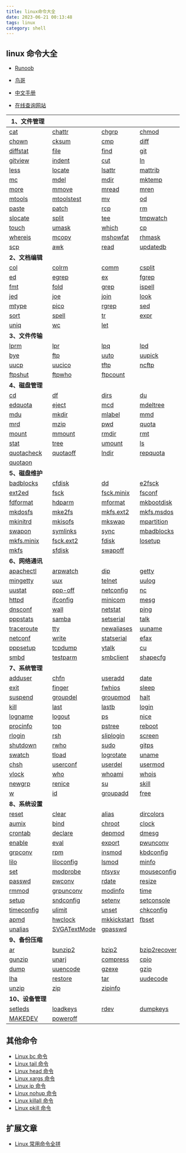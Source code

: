 ```yaml
---
title: linux命令大全
date: 2023-06-21 00:13:48
tags: linux
category: shell
---
```


## linux 命令大全

- [Runoob](https://www.runoob.com/linux/linux-command-manual.html)
- [鸟哥](https://man.niaoge.com/)
- [中文手册](http://linux.51yip.com/)

- [在线查询网站](https://www.linuxcool.com/)

<!--more-->

| **1、文件管理**                                              |                                                              |                                                              |                                                              |
| ------------------------------------------------------------ | ------------------------------------------------------------ | ------------------------------------------------------------ | ------------------------------------------------------------ |
| [cat](https://www.runoob.com/linux/linux-comm-cat.html)      | [chattr](https://www.runoob.com/linux/linux-comm-chattr.html) | [chgrp](https://www.runoob.com/linux/linux-comm-chgrp.html)  | [chmod](https://www.runoob.com/linux/linux-comm-chmod.html)  |
| [chown](https://www.runoob.com/linux/linux-comm-chown.html)  | [cksum](https://www.runoob.com/linux/linux-comm-cksum.html)  | [cmp](https://www.runoob.com/linux/linux-comm-cmp.html)      | [diff](https://www.runoob.com/linux/linux-comm-diff.html)    |
| [diffstat](https://www.runoob.com/linux/linux-comm-diffstat.html) | [file](https://www.runoob.com/linux/linux-comm-file.html)    | [find](https://www.runoob.com/linux/linux-comm-find.html)    | [git](https://www.runoob.com/linux/linux-comm-git.html)      |
| [gitview](https://www.runoob.com/linux/linux-comm-gitview.html) | [indent](https://www.runoob.com/linux/linux-comm-indent.html) | [cut](https://www.runoob.com/linux/linux-comm-cut.html)      | [ln](https://www.runoob.com/linux/linux-comm-ln.html)        |
| [less](https://www.runoob.com/linux/linux-comm-less.html)    | [locate](https://www.runoob.com/linux/linux-comm-locate.html) | [lsattr](https://www.runoob.com/linux/linux-comm-lsattr.html) | [mattrib](https://www.runoob.com/linux/linux-comm-mattrib.html) |
| [mc](https://www.runoob.com/linux/linux-comm-mc.html)        | [mdel](https://www.runoob.com/linux/linux-comm-mdel.html)    | [mdir](https://www.runoob.com/linux/linux-comm-mdir.html)    | [mktemp](https://www.runoob.com/linux/linux-comm-mktemp.html) |
| [more](https://www.runoob.com/linux/linux-comm-more.html)    | [mmove](https://www.runoob.com/linux/linux-comm-mmove.html)  | [mread](https://www.runoob.com/linux/linux-comm-mread.html)  | [mren](https://www.runoob.com/linux/linux-comm-mren.html)    |
| [mtools](https://www.runoob.com/linux/linux-comm-mtools.html) | [mtoolstest](https://www.runoob.com/linux/linux-comm-mtoolstest.html) | [mv](https://www.runoob.com/linux/linux-comm-mv.html)        | [od](https://www.runoob.com/linux/linux-comm-od.html)        |
| [paste](https://www.runoob.com/linux/linux-comm-paste.html)  | [patch](https://www.runoob.com/linux/linux-comm-patch.html)  | [rcp](https://www.runoob.com/linux/linux-comm-rcp.html)      | [rm](https://www.runoob.com/linux/linux-comm-rm.html)        |
| [slocate](https://www.runoob.com/linux/linux-comm-slocate.html) | [split](https://www.runoob.com/linux/linux-comm-split.html)  | [tee](https://www.runoob.com/linux/linux-comm-tee.html)      | [tmpwatch](https://www.runoob.com/linux/linux-comm-tmpwatch.html) |
| [touch](https://www.runoob.com/linux/linux-comm-touch.html)  | [umask](https://www.runoob.com/linux/linux-comm-umask.html)  | [which](https://www.runoob.com/linux/linux-comm-which.html)  | [cp](https://www.runoob.com/linux/linux-comm-cp.html)        |
| [whereis](https://www.runoob.com/linux/linux-comm-whereis.html) | [mcopy](https://www.runoob.com/linux/linux-comm-mcopy.html)  | [mshowfat](https://www.runoob.com/linux/linux-comm-mshowfat.html) | [rhmask](https://www.runoob.com/linux/linux-comm-rhmask.html) |
| [scp](https://www.runoob.com/linux/linux-comm-scp.html)      | [awk](https://www.runoob.com/linux/linux-comm-awk.html)      | [read](https://www.runoob.com/linux/linux-comm-read.html)    | [updatedb](https://www.runoob.com/linux/linux-comm-updatedb.html) |
| **2、文档编辑**                                              |                                                              |                                                              |                                                              |
| [col](https://www.runoob.com/linux/linux-comm-col.html)      | [colrm](https://www.runoob.com/linux/linux-comm-colrm.html)  | [comm](https://www.runoob.com/linux/linux-comm-comm.html)    | [csplit](https://www.runoob.com/linux/linux-comm-csplit.html) |
| [ed](https://www.runoob.com/linux/linux-comm-ed.html)        | [egrep](https://www.runoob.com/linux/linux-comm-egrep.html)  | [ex](https://www.runoob.com/linux/linux-comm-ex.html)        | [fgrep](https://www.runoob.com/linux/linux-comm-fgrep.html)  |
| [fmt](https://www.runoob.com/linux/linux-comm-fmt.html)      | [fold](https://www.runoob.com/linux/linux-comm-fold.html)    | [grep](https://www.runoob.com/linux/linux-comm-grep.html)    | [ispell](https://www.runoob.com/linux/linux-comm-ispell.html) |
| [jed](https://www.runoob.com/linux/linux-comm-jed.html)      | [joe](https://www.runoob.com/linux/linux-comm-joe.html)      | [join](https://www.runoob.com/linux/linux-comm-join.html)    | [look](https://www.runoob.com/linux/linux-comm-look.html)    |
| [mtype](https://www.runoob.com/linux/linux-comm-mtype.html)  | [pico](https://www.runoob.com/linux/linux-comm-pico.html)    | [rgrep](https://www.runoob.com/linux/linux-comm-rgrep.html)  | [sed](https://www.runoob.com/linux/linux-comm-sed.html)      |
| [sort](https://www.runoob.com/linux/linux-comm-sort.html)    | [spell](https://www.runoob.com/linux/linux-comm-spell.html)  | [tr](https://www.runoob.com/linux/linux-comm-tr.html)        | [expr](https://www.runoob.com/linux/linux-comm-expr.html)    |
| [uniq](https://www.runoob.com/linux/linux-comm-uniq.html)    | [wc](https://www.runoob.com/linux/linux-comm-wc.html)        | [let](https://www.runoob.com/linux/linux-comm-let.html)      |                                                              |
| **3、文件传输**                                              |                                                              |                                                              |                                                              |
| [lprm](https://www.runoob.com/linux/linux-comm-lprm.html)    | [lpr](https://www.runoob.com/linux/linux-comm-lpr.html)      | [lpq](https://www.runoob.com/linux/linux-comm-lpq.html)      | [lpd](https://www.runoob.com/linux/linux-comm-lpd.html)      |
| [bye](https://www.runoob.com/linux/linux-comm-bye.html)      | [ftp](https://www.runoob.com/linux/linux-comm-ftp.html)      | [uuto](https://www.runoob.com/linux/linux-comm-uuto.html)    | [uupick](https://www.runoob.com/linux/linux-comm-uupick.html) |
| [uucp](https://www.runoob.com/linux/linux-comm-uucp.html)    | [uucico](https://www.runoob.com/linux/linux-comm-uucico.html) | [tftp](https://www.runoob.com/linux/linux-comm-tftp.html)    | [ncftp](https://www.runoob.com/linux/linux-comm-ncftp.html)  |
| [ftpshut](https://www.runoob.com/linux/linux-comm-ftpshut.html) | [ftpwho](https://www.runoob.com/linux/linux-comm-ftpwho.html) | [ftpcount](https://www.runoob.com/linux/linux-comm-ftpcount.html) |                                                              |
| **4、磁盘管理**                                              |                                                              |                                                              |                                                              |
| [cd](https://www.runoob.com/linux/linux-comm-cd.html)        | [df](https://www.runoob.com/linux/linux-comm-df.html)        | [dirs](https://www.runoob.com/linux/linux-comm-dirs.html)    | [du](https://www.runoob.com/linux/linux-comm-du.html)        |
| [edquota](https://www.runoob.com/linux/linux-comm-edquota.html) | [eject](https://www.runoob.com/linux/linux-comm-eject.html)  | [mcd](https://www.runoob.com/linux/linux-comm-mcd.html)      | [mdeltree](https://www.runoob.com/linux/linux-comm-mdeltree.html) |
| [mdu](https://www.runoob.com/linux/linux-comm-mdu.html)      | [mkdir](https://www.runoob.com/linux/linux-comm-mkdir.html)  | [mlabel](https://www.runoob.com/linux/linux-comm-mlabel.html) | [mmd](https://www.runoob.com/linux/linux-comm-mmd.html)      |
| [mrd](https://www.runoob.com/linux/linux-comm-mrd.html)      | [mzip](https://www.runoob.com/linux/linux-comm-mzip.html)    | [pwd](https://www.runoob.com/linux/linux-comm-pwd.html)      | [quota](https://www.runoob.com/linux/linux-comm-quota.html)  |
| [mount](https://www.runoob.com/linux/linux-comm-mount.html)  | [mmount](https://www.runoob.com/linux/linux-comm-mmount.html) | [rmdir](https://www.runoob.com/linux/linux-comm-rmdir.html)  | [rmt](https://www.runoob.com/linux/linux-comm-rmt.html)      |
| [stat](https://www.runoob.com/linux/linux-comm-stat.html)    | [tree](https://www.runoob.com/linux/linux-comm-tree.html)    | [umount](https://www.runoob.com/linux/linux-comm-umount.html) | [ls](https://www.runoob.com/linux/linux-comm-ls.html)        |
| [quotacheck](https://www.runoob.com/linux/linux-comm-quotacheck.html) | [quotaoff](https://www.runoob.com/linux/linux-comm-quotaoff.html) | [lndir](https://www.runoob.com/linux/linux-comm-lndir.html)  | [repquota](https://www.runoob.com/linux/linux-comm-repquota.html) |
| [quotaon](https://www.runoob.com/linux/linux-comm-quotaon.html) |                                                              |                                                              |                                                              |
| **5、磁盘维护**                                              |                                                              |                                                              |                                                              |
| [badblocks](https://www.runoob.com/linux/linux-comm-badblocks.html) | [cfdisk](https://www.runoob.com/linux/linux-comm-cfdisk.html) | [dd](https://www.runoob.com/linux/linux-comm-dd.html)        | [e2fsck](https://www.runoob.com/linux/linux-comm-e2fsck.html) |
| [ext2ed](https://www.runoob.com/linux/linux-comm-ext2ed.html) | [fsck](https://www.runoob.com/linux/linux-comm-fsck.html)    | [fsck.minix](https://www.runoob.com/linux/linux-comm-fsck-minix.html) | [fsconf](https://www.runoob.com/linux/linux-comm-fsconf.html) |
| [fdformat](https://www.runoob.com/linux/linux-comm-fdformat.html) | [hdparm](https://www.runoob.com/linux/linux-comm-hdparm.html) | [mformat](https://www.runoob.com/linux/linux-comm-mformat.html) | [mkbootdisk](https://www.runoob.com/linux/linux-comm-mkbootdisk.html) |
| [mkdosfs](https://www.runoob.com/linux/linux-comm-mkdosfs.html) | [mke2fs](https://www.runoob.com/linux/linux-comm-mke2fs.html) | [mkfs.ext2](https://www.runoob.com/linux/linux-comm-mkfs-ext2.html) | [mkfs.msdos](https://www.runoob.com/linux/linux-comm-mkfs-msdos.html) |
| [mkinitrd](https://www.runoob.com/linux/linux-comm-mkinitrd.html) | [mkisofs](https://www.runoob.com/linux/linux-comm-mkisofs.html) | [mkswap](https://www.runoob.com/linux/linux-comm-mkswap.html) | [mpartition](https://www.runoob.com/linux/linux-comm-mpartition.html) |
| [swapon](https://www.runoob.com/linux/linux-comm-swapon.html) | [symlinks](https://www.runoob.com/linux/linux-comm-symlinks.html) | [sync](https://www.runoob.com/linux/linux-comm-sync.html)    | [mbadblocks](https://www.runoob.com/linux/linux-comm-mbadblocks.html) |
| [mkfs.minix](https://www.runoob.com/linux/linux-comm-mkfs-minix.html) | [fsck.ext2](https://www.runoob.com/linux/linux-comm-fsck-ext2.html) | [fdisk](https://www.runoob.com/linux/linux-comm-fdisk.html)  | [losetup](https://www.runoob.com/linux/linux-comm-losetup.html) |
| [mkfs](https://www.runoob.com/linux/linux-comm-mkfs.html)    | [sfdisk](https://www.runoob.com/linux/linux-comm-sfdisk.html) | [swapoff](https://www.runoob.com/linux/linux-comm-swapoff.html) |                                                              |
| **6、网络通讯**                                              |                                                              |                                                              |                                                              |
| [apachectl](https://www.runoob.com/linux/linux-comm-apachectl.html) | [arpwatch](https://www.runoob.com/linux/linux-comm-arpwatch.html) | [dip](https://www.runoob.com/linux/linux-comm-dip.html)      | [getty](https://www.runoob.com/linux/linux-comm-getty.html)  |
| [mingetty](https://www.runoob.com/linux/linux-comm-mingetty.html) | [uux](https://www.runoob.com/linux/linux-comm-uux.html)      | [telnet](https://www.runoob.com/linux/linux-comm-telnet.html) | [uulog](https://www.runoob.com/linux/linux-comm-uulog.html)  |
| [uustat](https://www.runoob.com/linux/linux-comm-uustat.html) | [ppp-off](https://www.runoob.com/linux/linux-comm-ppp-off.html) | [netconfig](https://www.runoob.com/linux/linux-comm-netconfig.html) | [nc](https://www.runoob.com/linux/linux-comm-nc.html)        |
| [httpd](https://www.runoob.com/linux/linux-comm-httpd.html)  | [ifconfig](https://www.runoob.com/linux/linux-comm-ifconfig.html) | [minicom](https://www.runoob.com/linux/linux-comm-minicom.html) | [mesg](https://www.runoob.com/linux/linux-comm-mesg.html)    |
| [dnsconf](https://www.runoob.com/linux/linux-comm-dnsconf.html) | [wall](https://www.runoob.com/linux/linux-comm-wall.html)    | [netstat](https://www.runoob.com/linux/linux-comm-netstat.html) | [ping](https://www.runoob.com/linux/linux-comm-ping.html)    |
| [pppstats](https://www.runoob.com/linux/linux-comm-pppstats.html) | [samba](https://www.runoob.com/linux/linux-comm-samba.html)  | [setserial](https://www.runoob.com/linux/linux-comm-setserial.html) | [talk](https://www.runoob.com/linux/linux-comm-talk.html)    |
| [traceroute](https://www.runoob.com/linux/linux-comm-traceroute.html) | [tty](https://www.runoob.com/linux/linux-comm-tty.html)      | [newaliases](https://www.runoob.com/linux/linux-comm-newaliases.html) | [uuname](https://www.runoob.com/linux/linux-comm-uuname.html) |
| [netconf](https://www.runoob.com/linux/linux-comm-netconf.html) | [write](https://www.runoob.com/linux/linux-comm-write.html)  | [statserial](https://www.runoob.com/linux/linux-comm-statserial.html) | [efax](https://www.runoob.com/linux/linux-comm-efax.html)    |
| [pppsetup](https://www.runoob.com/linux/linux-comm-pppsetup.html) | [tcpdump](https://www.runoob.com/linux/linux-comm-tcpdump.html) | [ytalk](https://www.runoob.com/linux/linux-comm-ytalk.html)  | [cu](https://www.runoob.com/linux/linux-comm-cu.html)        |
| [smbd](https://www.runoob.com/linux/linux-comm-smbd.html)    | [testparm](https://www.runoob.com/linux/linux-comm-testparm.html) | [smbclient](https://www.runoob.com/linux/linux-comm-smbclient.html) | [shapecfg](https://www.runoob.com/linux/linux-comm-shapecfg.html) |
| **7、系统管理**                                              |                                                              |                                                              |                                                              |
| [adduser](https://www.runoob.com/linux/linux-comm-adduser.html) | [chfn](https://www.runoob.com/linux/linux-comm-chfn.html)    | [useradd](https://www.runoob.com/linux/linux-comm-useradd.html) | [date](https://www.runoob.com/linux/linux-comm-date.html)    |
| [exit](https://www.runoob.com/linux/linux-comm-exit.html)    | [finger](https://www.runoob.com/linux/linux-comm-finger.html) | [fwhios](https://www.runoob.com/linux/linux-comm-fwhios.html) | [sleep](https://www.runoob.com/linux/linux-comm-sleep.html)  |
| [suspend](https://www.runoob.com/linux/linux-comm-suspend.html) | [groupdel](https://www.runoob.com/linux/linux-comm-groupdel.html) | [groupmod](https://www.runoob.com/linux/linux-comm-groupmod.html) | [halt](https://www.runoob.com/linux/linux-comm-halt.html)    |
| [kill](https://www.runoob.com/linux/linux-comm-kill.html)    | [last](https://www.runoob.com/linux/linux-comm-last.html)    | [lastb](https://www.runoob.com/linux/linux-comm-lastb.html)  | [login](https://www.runoob.com/linux/linux-comm-login.html)  |
| [logname](https://www.runoob.com/linux/linux-comm-logname.html) | [logout](https://www.runoob.com/linux/linux-comm-logout.html) | [ps](https://www.runoob.com/linux/linux-comm-ps.html)        | [nice](https://www.runoob.com/linux/linux-comm-nice.html)    |
| [procinfo](https://www.runoob.com/linux/linux-comm-procinfo.html) | [top](https://www.runoob.com/linux/linux-comm-top.html)      | [pstree](https://www.runoob.com/linux/linux-comm-pstree.html) | [reboot](https://www.runoob.com/linux/linux-comm-reboot.html) |
| [rlogin](https://www.runoob.com/linux/linux-comm-rlogin.html) | [rsh](https://www.runoob.com/linux/linux-comm-rsh.html)      | [sliplogin](https://www.runoob.com/linux/linux-comm-sliplogin.html) | [screen](https://www.runoob.com/linux/linux-comm-screen.html) |
| [shutdown](https://www.runoob.com/linux/linux-comm-shutdown.html) | [rwho](https://www.runoob.com/linux/linux-comm-rwho.html)    | [sudo](https://www.runoob.com/linux/linux-comm-sudo.html)    | [gitps](https://www.runoob.com/linux/linux-comm-gitps.html)  |
| [swatch](https://www.runoob.com/linux/linux-comm-swatch.html) | [tload](https://www.runoob.com/linux/linux-comm-tload.html)  | [logrotate](https://www.runoob.com/linux/linux-comm-logrotate.html) | [uname](https://www.runoob.com/linux/linux-comm-uname.html)  |
| [chsh](https://www.runoob.com/linux/linux-comm-chsh.html)    | [userconf](https://www.runoob.com/linux/linux-comm-userconf.html) | [userdel](https://www.runoob.com/linux/linux-comm-userdel.html) | [usermod](https://www.runoob.com/linux/linux-comm-usermod.html) |
| [vlock](https://www.runoob.com/linux/linux-comm-vlock.html)  | [who](https://www.runoob.com/linux/linux-comm-who.html)      | [whoami](https://www.runoob.com/linux/linux-comm-whoami.html) | [whois](https://www.runoob.com/linux/linux-comm-whois.html)  |
| [newgrp](https://www.runoob.com/linux/linux-comm-newgrp.html) | [renice](https://www.runoob.com/linux/linux-comm-renice.html) | [su](https://www.runoob.com/linux/linux-comm-su.html)        | [skill](https://www.runoob.com/linux/linux-comm-skill.html)  |
| [w](https://www.runoob.com/linux/linux-comm-w.html)          | [id](https://www.runoob.com/linux/linux-comm-id.html)        | [groupadd](https://www.runoob.com/linux/linux-comm-groupadd.html) | [free](https://www.runoob.com/linux/linux-comm-free.html)    |
| **8、系统设置**                                              |                                                              |                                                              |                                                              |
| [reset](https://www.runoob.com/linux/linux-comm-reset.html)  | [clear](https://www.runoob.com/linux/linux-comm-clear.html)  | [alias](https://www.runoob.com/linux/linux-comm-alias.html)  | [dircolors](https://www.runoob.com/linux/linux-comm-dircolors.html) |
| [aumix](https://www.runoob.com/linux/linux-comm-aumix.html)  | [bind](https://www.runoob.com/linux/linux-comm-bind.html)    | [chroot](https://www.runoob.com/linux/linux-comm-chroot.html) | [clock](https://www.runoob.com/linux/linux-comm-clock.html)  |
| [crontab](https://www.runoob.com/linux/linux-comm-crontab.html) | [declare](https://www.runoob.com/linux/linux-comm-declare.html) | [depmod](https://www.runoob.com/linux/linux-comm-depmod.html) | [dmesg](https://www.runoob.com/linux/linux-comm-dmesg.html)  |
| [enable](https://www.runoob.com/linux/linux-comm-enable.html) | [eval](https://www.runoob.com/linux/linux-comm-eval.html)    | [export](https://www.runoob.com/linux/linux-comm-export.html) | [pwunconv](https://www.runoob.com/linux/linux-comm-pwunconv.html) |
| [grpconv](https://www.runoob.com/linux/linux-comm-grpconv.html) | [rpm](https://www.runoob.com/linux/linux-comm-rpm.html)      | [insmod](https://www.runoob.com/linux/linux-comm-insmod.html) | [kbdconfig](https://www.runoob.com/linux/linux-comm-kbdconfig.html) |
| [lilo](https://www.runoob.com/linux/linux-comm-lilo.html)    | [liloconfig](https://www.runoob.com/linux/linux-comm-liloconfig.html) | [lsmod](https://www.runoob.com/linux/linux-comm-lsmod.html)  | [minfo](https://www.runoob.com/linux/linux-comm-minfo.html)  |
| [set](https://www.runoob.com/linux/linux-comm-set.html)      | [modprobe](https://www.runoob.com/linux/linux-comm-modprobe.html) | [ntsysv](https://www.runoob.com/linux/linux-comm-ntsysv.html) | [mouseconfig](https://www.runoob.com/linux/linux-comm-mouseconfig.html) |
| [passwd](https://www.runoob.com/linux/linux-comm-passwd.html) | [pwconv](https://www.runoob.com/linux/linux-comm-pwconv.html) | [rdate](https://www.runoob.com/linux/linux-comm-rdate.html)  | [resize](https://www.runoob.com/linux/linux-comm-resize.html) |
| [rmmod](https://www.runoob.com/linux/linux-comm-rmmod.html)  | [grpunconv](https://www.runoob.com/linux/linux-comm-grpunconv.html) | [modinfo](https://www.runoob.com/linux/linux-comm-modinfo.html) | [time](https://www.runoob.com/linux/linux-comm-time.html)    |
| [setup](https://www.runoob.com/linux/linux-comm-setup.html)  | [sndconfig](https://www.runoob.com/linux/linux-comm-sndconfig.html) | [setenv](https://www.runoob.com/linux/linux-comm-setenv.html) | [setconsole](https://www.runoob.com/linux/linux-comm-setconsole.html) |
| [timeconfig](https://www.runoob.com/linux/linux-comm-timeconfig.html) | [ulimit](https://www.runoob.com/linux/linux-comm-ulimit.html) | [unset](https://www.runoob.com/linux/linux-comm-unset.html)  | [chkconfig](https://www.runoob.com/linux/linux-comm-chkconfig.html) |
| [apmd](https://www.runoob.com/linux/linux-comm-apmd.html)    | [hwclock](https://www.runoob.com/linux/linux-comm-hwclock.html) | [mkkickstart](https://www.runoob.com/linux/linux-comm-mkkickstart.html) | [fbset](https://www.runoob.com/linux/linux-comm-fbset.html)  |
| [unalias](https://www.runoob.com/linux/linux-comm-unalias.html) | [SVGATextMode](https://www.runoob.com/linux/linux-comm-svgatextmode.html) | [gpasswd](https://www.runoob.com/linux/linux-comm-gpasswd.html) |                                                              |
| **9、备份压缩**                                              |                                                              |                                                              |                                                              |
| [ar](https://www.runoob.com/linux/linux-comm-ar.html)        | [bunzip2](https://www.runoob.com/linux/linux-comm-bunzip2.html) | [bzip2](https://www.runoob.com/linux/linux-comm-bzip2.html)  | [bzip2recover](https://www.runoob.com/linux/linux-comm-bzip2recover.html) |
| [gunzip](https://www.runoob.com/linux/linux-comm-gunzip.html) | [unarj](https://www.runoob.com/linux/linux-comm-unarj.html)  | [compress](https://www.runoob.com/linux/linux-comm-compress.html) | [cpio](https://www.runoob.com/linux/linux-comm-cpio.html)    |
| [dump](https://www.runoob.com/linux/linux-comm-dump.html)    | [uuencode](https://www.runoob.com/linux/linux-comm-uuencode.html) | [gzexe](https://www.runoob.com/linux/linux-comm-gzexe.html)  | [gzip](https://www.runoob.com/linux/linux-comm-gzip.html)    |
| [lha](https://www.runoob.com/linux/linux-comm-lha.html)      | [restore](https://www.runoob.com/linux/linux-comm-restore.html) | [tar](https://www.runoob.com/linux/linux-comm-tar.html)      | [uudecode](https://www.runoob.com/linux/linux-comm-uudecode.html) |
| [unzip](https://www.runoob.com/linux/linux-comm-unzip.html)  | [zip](https://www.runoob.com/linux/linux-comm-zip.html)      | [zipinfo](https://www.runoob.com/linux/linux-comm-zipinfo.html) |                                                              |
| **10、设备管理**                                             |                                                              |                                                              |                                                              |
| [setleds](https://www.runoob.com/linux/linux-comm-setleds.html) | [loadkeys](https://www.runoob.com/linux/linux-comm-loadkeys.html) | [rdev](https://www.runoob.com/linux/linux-comm-rdev.html)    | [dumpkeys](https://www.runoob.com/linux/linux-comm-dumpkeys.html) |
| [MAKEDEV](https://www.runoob.com/linux/linux-comm-makedev.html) | [poweroff](https://www.runoob.com/linux/linux-comm-poweroff.html) |                                                              |                                                              |

## 其他命令

- [Linux bc 命令](https://www.runoob.com/linux/linux-comm-bc.html)
- [Linux tail 命令](https://www.runoob.com/linux/linux-comm-tail.html)
- [Linux head 命令](https://www.runoob.com/linux/linux-comm-head.html)
- [Linux xargs 命令](https://www.runoob.com/linux/linux-comm-xargs.html)
- [Linux ip 命令](https://www.runoob.com/linux/linux-comm-ip.html)
- [Linux nohup 命令](https://www.runoob.com/linux/linux-comm-nohup.html)
- [Linux killall 命令](https://www.runoob.com/linux/linux-comm-killall.html)
- [Linux pkill 命令](https://www.runoob.com/linux/linux-comm-pkill.html)

## 扩展文章

- [Linux 常用命令全拼](https://www.runoob.com/w3cnote/linux-command-full-fight.html)
